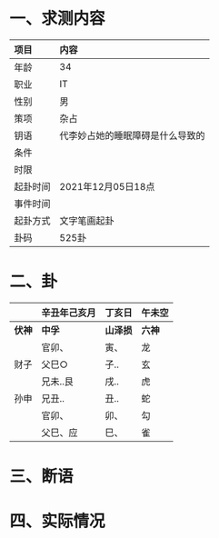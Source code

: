 # 一、求测内容
|项目|内容|
|:-|:-|
|年龄|34|
|职业|IT|
|性别|男|
|策项|杂占|
|钥语|代李妙占她的睡眠障碍是什么导致的|
|条件||
|时限||
|起卦时间|2021年12月05日18点|
|事件时间||
|起卦方式|文字笔画起卦|
|卦码|525卦|

# 二、卦
||辛丑年己亥月|丁亥日|午未空|
|:-|:-|:-|:-|
|**伏神**|**中孚**|**山泽损**|**六神**|
||官卯、|寅、|龙|
|财子|父巳○|子..|玄|
||兄未..艮|戌..|虎|
|孙申|兄丑..|丑..|蛇|
||官卯、|卯、|勾|
||父巳、应|巳、|雀|


# 三、断语

# 四、实际情况